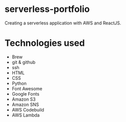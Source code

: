 # serverless-portfolio
Creating a serverless application with AWS and ReactJS.

# Technologies used
* Brew
* git & github
* ssh
* HTML
* CSS
* Python
* Font Awesome
* Google Fonts
* Amazon S3
* Amazon SNS
* AWS Codebuild
* AWS Lambda

